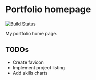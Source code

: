 # Portfolio homepage
[![Build Status](https://img.shields.io/travis/mixomat/portfolio.svg?style=flat-square)](https://travis-ci.org/mixomat/portfolio)

My portfolio home page.
  
## TODOs

* Create favicon
* Implement project listing
* Add skills charts
